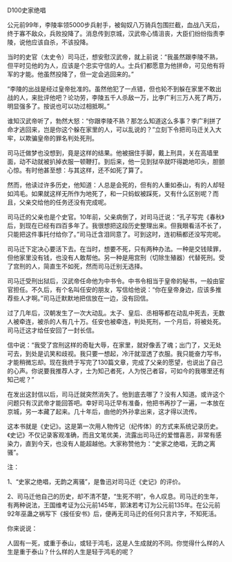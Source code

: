 D100史家绝唱

公元前99年，李陵率领5000步兵射手，被匈奴八万骑兵包围拦截，血战八天后，终于寡不敌众，兵败投降了。消息传到京城，汉武帝心情沮丧，大臣们纷纷指责李陵，说他应该自杀，不该投降。

当时的史官（太史令）司马迁，想安慰汉武帝，就上前说：“我虽然跟李陵不熟，但平时见他的为人，应该是个忠实守信的人。士兵们都愿意为他拼命，可见他有将军的才能。他虽然投降了，但一定会逃回来的。”

“李陵的出战是经过皇帝批准的。虽然他犯了一点错，但也轮不到躲在家里不敢出战的人，来批评他吧？论功劳，李陵五千人杀敌一万，比李广利三万人死了两万，明显强多了。按说也可以功过相抵啊。”

谁知汉武帝听了，勃然大怒：“你跟李陵不熟？那怎么知道这么多事？李广利拼了命才逃回来，岂是你这个躲在家里的人，可以乱说的？”立刻下令把司马迁关入大牢，以欺骗皇帝的罪名判处死刑。

司马迁做梦也没想到，竟是这样的结果。他被捆住手脚，戴上刑具，关在高墙里面，动不动就被扒掉衣服一顿鞭打。到后来，他一见到狱卒就吓得跪地叩头，胆颤心惊。有时他甚至想：与其这样，还不如死了算了。

然而，他读过许多历史，他知道：人总是会死的，但有的人重如泰山，有的人却轻如鸿毛。如果就这样无所作为地死了，和一只蚂蚁被踩死，又有什么区别呢？而且，父亲交给他的任务还没有完成呢。

司马迁的父亲也是个史官。10年前，父亲病倒了，对司马迁说：“孔子写完《春秋》后，到现在已经有四百多年了。我很想把这段历史整理出来。但我眼看活不长了，只能把这件事托付给你了。”司马迁含泪同意了。可到这时，连初稿都还没写完呢。

司马迁下定决心要活下去。在当时，想要不死，只有两种办法。一种是交钱赎罪，但他家里没有钱，也没有人敢帮他。另一种是用宫刑（切除生殖器）代替死刑。受了宫刑的人，简直生不如死，然而司马迁别无选择。

司马迁受刑出狱后，汉武帝任命他为中书令。中书令相当于皇帝的秘书，一般由宦官担任。不久后，有个名叫任安的朋友，写信给他说：“你在皇帝身边，应该多推荐些人才啊。”司马迁默默地把信放在一边，没有回信。

过了几年后，汉朝发生了一次大动乱。太子、皇后、丞相等都在动乱中死去，无数人被牵连，被杀的人有几十万。任安也被牵连，判处死刑，一个月后，将被处死。司马迁这才给任安回了一封长信。

信中说：“我受了宫刑这样的奇耻大辱，在家里，就好像丢了魂；出门了，又无处可去，到处是讥笑和歧视。我只要一想起，冷汗就湿透了衣服。我只能奋力写书，才能稍微忘却。现在我终于写完了130篇文章，完成了父亲的愿望，也说出了自己的心声。你说要我推荐人才，士为知己者死，人为悦己者容，可如今的我哪里还有知己呢？”

在发出这封信以后，司马迁就突然消失了。他到底去哪了？没有人知道。或许这个问题只有汉武帝才能回答吧。幸好司马迁早有准备，他把书再抄了一遍，一本放在京城，另一本藏了起来。几十年后，由他的外孙拿出来，这才得以流传。

这本书就是《史记》。这是第一次用人物传记（纪传体）的方式来系统记录历史。《史记》不仅记录客观准确，而且文笔优美，流露出司马迁的爱憎喜恶，非常有感染力，直到今天，也没有人能超越他。大家称赞他为：“史家之绝唱，无韵之离骚”。

注：

1、“史家之绝唱，无韵之离骚”，是鲁迅对司马迁《史记》的评价。

2、司马迁他自己的历史，却不清不楚，“生死不明”，令人叹息。司马迁的生年，有两种说法，王国维考证为公元前145年，郭沫若考订为公元前135年。在公元前92年巫蛊之祸写下《报任安书》后，便再无司马迁的任何只言片字，不知死活。



你来说说：

人固有一死，或重于泰山，或轻于鸿毛，这是人生成就的不同。你觉得什么样的人生是重于泰山？什么样的人生是轻于鸿毛的呢？

